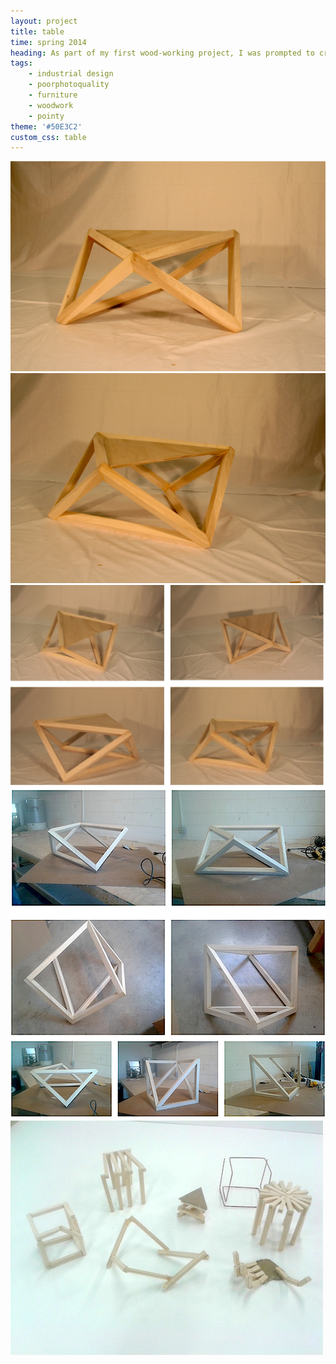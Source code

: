 ```yaml
---
layout: project
title: table
time: spring 2014
heading: As part of my first wood-working project, I was prompted to create a coffee table. Given the limited utility of a coffee table, I aimed to create a piece that conveys different forms depending on the viewing angle.
tags:
    - industrial design
    - poorphotoquality    
    - furniture
    - woodwork
    - pointy
theme: '#50E3C2'
custom_css: table
---
```


<!--

<section class="intro block">
    <div class="intro-text block-text">
        <p style="text-align: center"> Create a product that will enhance the newly-opened Brown University Design&nbsp;Workshop
        </p>
    </div>
</section>
-->



<section class="product block">
    <div class="block-image-container">
        <img src="/assets/img-table/table-slice-1.jpg" class="block-image">    
    </div>  
    <div class="block-image-container">
        <img src="/assets/img-table/table-slice-2.jpg" class="block-image">    
    </div>     
    <div class="block-image-container">
        <img src="/assets/img-table/table-slice-3.png" class="block-image">    
    </div>           
    <div style="clear:both"></div>
</section>

<section class="process block">
    <div class="block-image-container">
        <img src="/assets/img-table/table-slice-4.png" class="block-image">    
    </div>  
    <div class="block-image-container">
        <img src="/assets/img-table/table-models.jpg" class="block-image">    
    </div>      
    <div style="clear:both"></div>
</section>
<!--

<section class="models">
    <header class="block-header">research</header>
    <div class="block-text">
        <p>
        <span class="highlight">Model-making<span class="tooltip"><img src="/assets/img-tools/tools-model.jpeg" class="block-image block-image-small"></span></span>- experimented with a number of forms in high and low fidelity mockups.
        </p> 
    </div>
    <div class="block-image-container">
        <img src="/assets/img-tools/tools-model.jpeg" class="block-image block-image-small">    
    </div>       

    <div class="block-text">
        <p>Field research - observed students work in the space through time-lapse videos. This was critical in making design choices and prioritizing features of our different mock-ups.</p>
        <p><span class="highlight">Ideation<span class="tooltip"><img src="/assets/img-tools/tools-sketch.jpeg" class="block-image block-image-small"></span></span> - paper & rapid prototyping methods to experiment with different solutions. Highlights: a tool inventory website, a personal, tray-based tool storage system, workstations integrated with tool storage.</p>
    </div>
    <div class="block-image-container">
        <img src="/assets/img-tools/tools-sketch.jpeg" class="block-image block-image-small">    
    </div>    

    <div style="clear:both"></div>
</section>
-->

